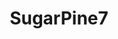 ---
title: SugarPine7
crosslinks:
- stevensuptic
- DeFranco
- thewalkingdead
- NotHowDrugsWork
- NLSSCircleJerk
- roosterteeth
- AccidentalRenaissance
- asmr
- letsplayfamily
- BlairWitch
- SourceFed
- UnexpectedMulaney
- furry_irl
- funhaus
- HalfNakedWomen
---